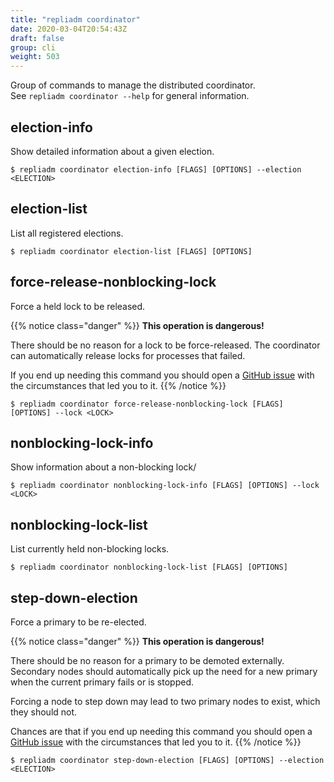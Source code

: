```yaml
---
title: "repliadm coordinator"
date: 2020-03-04T20:54:43Z
draft: false
group: cli
weight: 503
---
```


Group of commands to manage the distributed coordinator.  
See `repliadm coordinator --help` for general information.

## election-info
Show detailed information about a given election.

```text
$ repliadm coordinator election-info [FLAGS] [OPTIONS] --election <ELECTION>
```

## election-list
List all registered elections.

```text
$ repliadm coordinator election-list [FLAGS] [OPTIONS]
```

## force-release-nonblocking-lock
Force a held lock to be released.

{{% notice class="danger" %}}
**This operation is dangerous!**

There should be no reason for a lock to be force-released.
The coordinator can automatically release locks for processes that failed.

If you end up needing this command you should open a
[GitHub issue](https://github.com/replicante-io/replicante/issues/new/choose)
with the circumstances that led you to it.
{{% /notice %}}

```text
$ repliadm coordinator force-release-nonblocking-lock [FLAGS] [OPTIONS] --lock <LOCK>
```

## nonblocking-lock-info
Show information about a non-blocking lock/

```text
$ repliadm coordinator nonblocking-lock-info [FLAGS] [OPTIONS] --lock <LOCK>
```

## nonblocking-lock-list
List currently held non-blocking locks.

```text
$ repliadm coordinator nonblocking-lock-list [FLAGS] [OPTIONS]
```

## step-down-election
Force a primary to be re-elected.

{{% notice class="danger" %}}
**This operation is dangerous!**

There should be no reason for a primary to be demoted externally.
Secondary nodes should automatically pick up the need for a new primary
when the current primary fails or is stopped.

Forcing a node to step down may lead to two primary nodes to exist, which they should not.

Chances are that if you end up needing this command you should open a
[GitHub issue](https://github.com/replicante-io/replicante/issues/new/choose)
with the circumstances that led you to it.
{{% /notice %}}

```text
$ repliadm coordinator step-down-election [FLAGS] [OPTIONS] --election <ELECTION>
```
